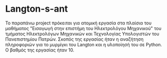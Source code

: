 # Langton-s-ant
Το παραπάνω project πρόκειται για ατομική εργασία στα πλαίσια του μαθήματος "Εισαγωγή στην επιστήμη του Ηλεκτρολόγου Μηχανικού" του τμήματος Ηλεκτρολόγων Μηχανικών και Τεχνολογίας Υπολογιστών του Πανεπιστημίου Πατρών.
Σκοπός της εργασίας ήταν η αναζήτηση πληροφοριών για το μυρμίγκι του Langton και η υλοποίησή του σε Python.
Ο βαθμός της εργασίας ήταν 10.
